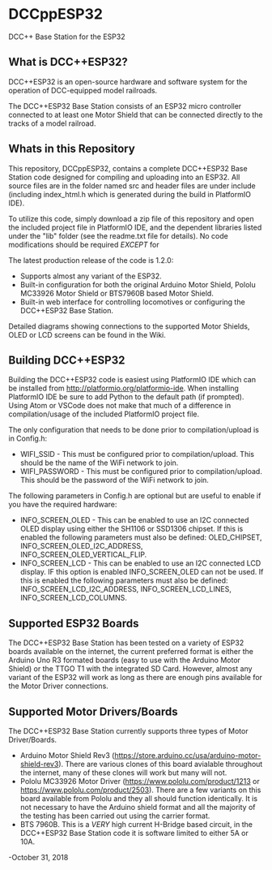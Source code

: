 # DCCppESP32
DCC++ Base Station for the ESP32

## What is DCC++ESP32?
DCC++ESP32 is an open-source hardware and software system for the operation of DCC-equipped model railroads.

The DCC++ESP32 Base Station consists of an ESP32 micro controller connected to at least one Motor Shield that can be connected directly to the tracks of a model railroad.

## Whats in this Repository
This repository, DCCppESP32, contains a complete DCC++ESP32 Base Station code designed for compiling and uploading into an ESP32. All source files are in the folder named src and header files are under include (including index_html.h which is generated during the build in PlatformIO IDE).

To utilize this code, simply download a zip file of this repository and open the included project file in PlatformIO IDE, and the dependent libraries listed under the "lib" folder (see the readme.txt file for details). No code modifications should be required *EXCEPT* for

The latest production release of the code is 1.2.0:
* Supports almost any variant of the ESP32.
* Built-in configuration for both the original Arduino Motor Shield, Pololu MC33926 Motor Shield or BTS7960B based Motor Shield.
* Built-in web interface for controlling locomotives or configuring the DCC++ESP32 Base Station.

Detailed diagrams showing connections to the supported Motor Shields, OLED or LCD screens can be found in the Wiki.

## Building DCC++ESP32
Building the DCC++ESP32 code is easiest using PlatformIO IDE which can be installed from http://platformio.org/platformio-ide. When installing PlatformIO IDE be sure to add Python to the default path (if prompted). Using Atom or VSCode does not make that much of a difference in compilation/usage of the included PlatformIO project file.

The only configuration that needs to be done prior to compilation/upload is in Config.h:
* WIFI_SSID - This must be configured prior to compilation/upload. This should be the name of the WiFi network to join.
* WIFI_PASSWORD - This must be configured prior to compilation/upload. This should be the password of the WiFi network to join.

The following parameters in Config.h are optional but are useful to enable if you have the required hardware:
* INFO_SCREEN_OLED - This can be enabled to use an I2C connected OLED display using either the SH1106 or SSD1306 chipset. If this is enabled the following parameters must also be defined: OLED_CHIPSET, INFO_SCREEN_OLED_I2C_ADDRESS, INFO_SCREEN_OLED_VERTICAL_FLIP.
* INFO_SCREEN_LCD - This can be enabled to use an I2C connected LCD display. IF this option is enabled INFO_SCREEN_OLED can not be used. If this is enabled the following parameters must also be defined: INFO_SCREEN_LCD_I2C_ADDRESS, INFO_SCREEN_LCD_LINES, INFO_SCREEN_LCD_COLUMNS.

## Supported ESP32 Boards
The DCC++ESP32 Base Station has been tested on a variety of ESP32 boards available on the internet, the current preferred format is either the Arduino Uno R3 formated boards (easy to use with the Arduino Motor Shield) or the TTGO T1 with the integrated SD Card. However, almost any variant of the ESP32 will work as long as there are enough pins available for the Motor Driver connections.

## Supported Motor Drivers/Boards
The DCC++ESP32 Base Station currently supports three types of Motor Driver/Boards.
* Arduino Motor Shield Rev3 (https://store.arduino.cc/usa/arduino-motor-shield-rev3). There are various clones of this board avialable throughout the internet, many of these clones will work but many will not.
* Pololu MC33926 Motor Driver (https://www.pololu.com/product/1213 or https://www.pololu.com/product/2503). There are a few variants on this board available from Pololu and they all should function identically. It is not necessary to have the Arduino shield format and all the majority of the testing has been carried out using the carrier format.
* BTS 7960B. This is a *VERY* high current H-Bridge based circuit, in the DCC++ESP32 Base Station code it is software limited to either 5A or 10A.

-October 31, 2018

